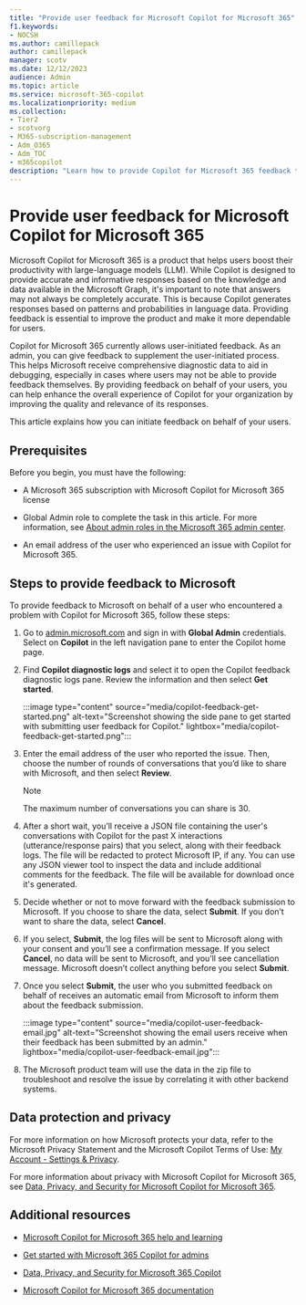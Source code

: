 ```yaml
---
title: "Provide user feedback for Microsoft Copilot for Microsoft 365"
f1.keywords:
- NOCSH
ms.author: camillepack
author: camillepack
manager: scotv
ms.date: 12/12/2023
audience: Admin
ms.topic: article
ms.service: microsoft-365-copilot
ms.localizationpriority: medium
ms.collection: 
- Tier2
- scotvorg
- M365-subscription-management 
- Adm_O365
- Adm_TOC
- m365copilot
description: "Learn how to provide Copilot for Microsoft 365 feedback to Microsoft on behalf of their users who encounter issues"
---
```


# Provide user feedback for Microsoft Copilot for Microsoft 365

Microsoft Copilot for Microsoft 365 is a product that helps users boost their productivity with large-language models (LLM). While Copilot is designed to provide accurate and informative responses based on the knowledge and data available in the Microsoft Graph, it's important to note that answers may not always be completely accurate. This is because Copilot generates responses based on patterns and probabilities in language data. Providing feedback is essential to improve the product and make it more dependable for users.

Copilot for Microsoft 365 currently allows user-initiated feedback. As an admin, you can give feedback to supplement the user-initiated process. This helps Microsoft receive comprehensive diagnostic data to aid in debugging, especially in cases where users may not be able to provide feedback themselves. By providing feedback on behalf of your users, you can help enhance the overall experience of Copilot for your organization by improving the quality and relevance of its responses.

This article explains how you can initiate feedback on behalf of your users.

## Prerequisites

Before you begin, you must have the following:

- A Microsoft 365 subscription with Microsoft Copilot for Microsoft 365 license

- Global Admin role to complete the task in this article. For more information, see [About admin roles in the Microsoft 365 admin center](/microsoft-365/admin/add-users/about-admin-roles).

- An email address of the user who experienced an issue with Copilot for Microsoft 365.

## Steps to provide feedback to Microsoft

To provide feedback to Microsoft on behalf of a user who encountered a problem with Copilot for Microsoft 365, follow these steps:

1. Go to [admin.microsoft.com](https://admin.microsoft.com) and sign in with **Global Admin** credentials. Select on **Copilot** in the left navigation pane to enter the Copilot home page.

2. Find **Copilot diagnostic logs** and select it to open the Copilot feedback diagnostic logs pane. Review the information and then select **Get started**.

   :::image type="content" source="media/copilot-feedback-get-started.png" alt-text="Screenshot showing the side pane to get started with submitting user feedback for Copilot." lightbox="media/copilot-feedback-get-started.png":::

3. Enter the email address of the user who reported the issue. Then, choose the number of rounds of conversations that you’d like to share with Microsoft, and then select **Review**.

   > [!NOTE]
   > The maximum number of conversations you can share is 30.

4. After a short wait, you’ll receive a JSON file containing the user's conversations with Copilot for the past X interactions (utterance/response pairs) that you select, along with their feedback logs. The file will be redacted to protect Microsoft IP, if any. You can use any JSON viewer tool to inspect the data and include additional comments for the feedback. The file will be available for download once it's generated.

5. Decide whether or not to move forward with the feedback submission to Microsoft. If you choose to share the data, select **Submit**. If you don’t want to share the data, select **Cancel**.

6. If you select, **Submit**, the log files will be sent to Microsoft along with your consent and you’ll see a confirmation message. If you select **Cancel**, no data will be sent to Microsoft, and you’ll see cancellation message. Microsoft doesn’t collect anything before you select **Submit**.

7. Once you select **Submit**, the user who you submitted feedback on behalf of receives an automatic email from Microsoft to inform them about the feedback submission.

   :::image type="content" source="media/copilot-user-feedback-email.jpg" alt-text="Screenshot showing the email users receive when their feedback has been submitted by an admin." lightbox="media/copilot-user-feedback-email.jpg":::

8.  The Microsoft product team will use the data in the zip file to troubleshoot and resolve the issue by correlating it with other backend systems.

## Data protection and privacy

For more information on how Microsoft protects your data, refer to the Microsoft Privacy Statement and the Microsoft Copilot Terms of Use: [My Account - Settings & Privacy](https://myaccount.microsoft.com/settingsandprivacy/privacy).

For more information about privacy with Microsoft Copilot for Microsoft 365, see [Data, Privacy, and Security for Microsoft Copilot for Microsoft 365](microsoft-365-copilot-privacy.md).

## Additional resources

- [Microsoft Copilot for Microsoft 365 help and learning](https://support.microsoft.com/copilot)

- [Get started with Microsoft 365 Copilot for admins](microsoft-365-copilot-setup.md)

- [Data, Privacy, and Security for Microsoft 365 Copilot](microsoft-365-copilot-privacy.md)

- [Microsoft Copilot for Microsoft 365 documentation](/microsoft-365-copilot/)
